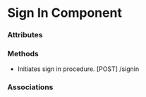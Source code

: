 # Sign In Component

### Attributes

### Methods

- Initiates sign in procedure. [POST] /signin

### Associations
